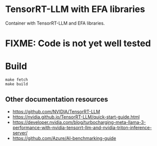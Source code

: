 # TensorRT-LLM with EFA libraries

Container with TensorRT-LLM and EFA libraries.

# FIXME: Code is not yet well tested


# Build
```
make fetch
make build
```


## Other documentation resources
 - https://github.com/NVIDIA/TensorRT-LLM
 - https://nvidia.github.io/TensorRT-LLM/quick-start-guide.html
 - https://developer.nvidia.com/blog/turbocharging-meta-llama-3-performance-with-nvidia-tensorrt-llm-and-nvidia-triton-inference-server/
 - https://github.com/Azure/AI-benchmarking-guide

